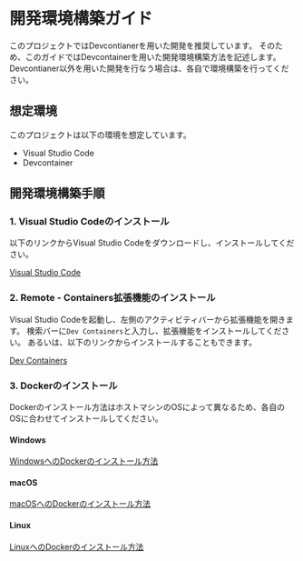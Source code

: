 # 開発環境構築ガイド

このプロジェクトではDevcontianerを用いた開発を推奨しています。
そのため、このガイドではDevcontainerを用いた開発環境構築方法を記述します。
Devcontianer以外を用いた開発を行なう場合は、各自で環境構築を行ってください。

## 想定環境

このプロジェクトは以下の環境を想定しています。

- Visual Studio Code
- Devcontainer

## 開発環境構築手順

### 1. Visual Studio Codeのインストール

以下のリンクからVisual Studio Codeをダウンロードし、インストールしてください。

[Visual Studio Code](https://code.visualstudio.com/)

### 2. Remote - Containers拡張機能のインストール

Visual Studio Codeを起動し、左側のアクティビティバーから拡張機能を開きます。
検索バーに`Dev Containers`と入力し、拡張機能をインストールしてください。
あるいは、以下のリンクからインストールすることもできます。

[Dev Containers](vscode:extension/ms-vscode-remote.remote-containers)

### 3. Dockerのインストール

Dockerのインストール方法はホストマシンのOSによって異なるため、各自のOSに合わせてインストールしてください。

#### Windows

[WindowsへのDockerのインストール方法](./docker-installation-win.md)

#### macOS

[macOSへのDockerのインストール方法](./docker-installation-mac.md)

#### Linux

[LinuxへのDockerのインストール方法](./docker-installation-linux.md)
